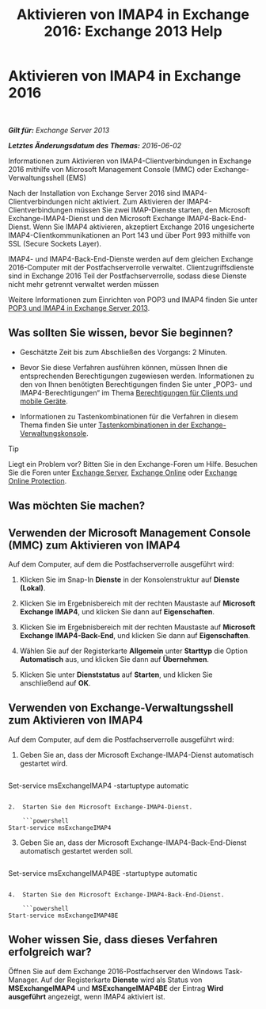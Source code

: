 ﻿---
title: 'Aktivieren von IMAP4 in Exchange 2016: Exchange 2013 Help'
TOCTitle: Aktivieren von IMAP4 in Exchange 2016
ms:assetid: c1ae10dd-14da-4400-b38d-2aeafde8abe6
ms:mtpsurl: https://technet.microsoft.com/de-de/library/Bb124489(v=EXCHG.150)
ms:contentKeyID: 50476643
ms.date: 04/24/2018
mtps_version: v=EXCHG.150
ms.translationtype: HT
---

# Aktivieren von IMAP4 in Exchange 2016

 

_**Gilt für:** Exchange Server 2013_

_**Letztes Änderungsdatum des Themas:** 2016-06-02_

Informationen zum Aktivieren von IMAP4-Clientverbindungen in Exchange 2016 mithilfe von Microsoft Management Console (MMC) oder Exchange-Verwaltungsshell (EMS)

Nach der Installation von Exchange Server 2016 sind IMAP4-Clientverbindungen nicht aktiviert. Zum Aktivieren der IMAP4-Clientverbindungen müssen Sie zwei IMAP-Dienste starten, den Microsoft Exchange-IMAP4-Dienst und den Microsoft Exchange IMAP4-Back-End-Dienst. Wenn Sie IMAP4 aktivieren, akzeptiert Exchange 2016 ungesicherte IMAP4-Clientkommunikationen an Port 143 und über Port 993 mithilfe von SSL (Secure Sockets Layer).

IMAP4- und IMAP4-Back-End-Dienste werden auf dem gleichen Exchange 2016-Computer mit der Postfachserverrolle verwaltet. Clientzugriffsdienste sind in Exchange 2016 Teil der Postfachserverrolle, sodass diese Dienste nicht mehr getrennt verwaltet werden müssen

Weitere Informationen zum Einrichten von POP3 und IMAP4 finden Sie unter [POP3 und IMAP4 in Exchange Server 2013](pop3-and-imap4-in-exchange-server-2013-exchange-2013-help.md).

## Was sollten Sie wissen, bevor Sie beginnen?

  - Geschätzte Zeit bis zum Abschließen des Vorgangs: 2 Minuten.

  - Bevor Sie diese Verfahren ausführen können, müssen Ihnen die entsprechenden Berechtigungen zugewiesen werden. Informationen zu den von Ihnen benötigten Berechtigungen finden Sie unter „POP3- und IMAP4-Berechtigungen“ im Thema [Berechtigungen für Clients und mobile Geräte](clients-and-mobile-devices-permissions-exchange-2013-help.md).

  - Informationen zu Tastenkombinationen für die Verfahren in diesem Thema finden Sie unter [Tastenkombinationen in der Exchange-Verwaltungskonsole](keyboard-shortcuts-in-the-exchange-admin-center-exchange-online-protection-help.md).


> [!TIP]
> Liegt ein Problem vor? Bitten Sie in den Exchange-Foren um Hilfe. Besuchen Sie die Foren unter <A href="https://go.microsoft.com/fwlink/p/?linkid=60612">Exchange Server</A>, <A href="https://go.microsoft.com/fwlink/p/?linkid=267542">Exchange Online</A> oder <A href="https://go.microsoft.com/fwlink/p/?linkid=285351">Exchange Online Protection</A>.



## Was möchten Sie machen?

## Verwenden der Microsoft Management Console (MMC) zum Aktivieren von IMAP4

Auf dem Computer, auf dem die Postfachserverrolle ausgeführt wird:

1.  Klicken Sie im Snap-In **Dienste** in der Konsolenstruktur auf **Dienste (Lokal)**.

2.  Klicken Sie im Ergebnisbereich mit der rechten Maustaste auf **Microsoft Exchange IMAP4**, und klicken Sie dann auf **Eigenschaften**.

3.  Klicken Sie im Ergebnisbereich mit der rechten Maustaste auf **Microsoft Exchange IMAP4-Back-End**, und klicken Sie dann auf **Eigenschaften**.

4.  Wählen Sie auf der Registerkarte **Allgemein** unter **Starttyp** die Option **Automatisch** aus, und klicken Sie dann auf **Übernehmen**.

5.  Klicken Sie unter **Dienststatus** auf **Starten**, und klicken Sie anschließend auf **OK**.

## Verwenden von Exchange-Verwaltungsshell zum Aktivieren von IMAP4

Auf dem Computer, auf dem die Postfachserverrolle ausgeführt wird:

1.  Geben Sie an, dass der Microsoft Exchange-IMAP4-Dienst automatisch gestartet wird.
    
    ```powershell
Set-service msExchangeIMAP4 -startuptype automatic
```

2.  Starten Sie den Microsoft Exchange-IMAP4-Dienst.
    
    ```powershell
Start-service msExchangeIMAP4
```

3.  Geben Sie an, dass der Microsoft Exchange-IMAP4-Back-End-Dienst automatisch gestartet werden soll.
    
    ```powershell
Set-service msExchangeIMAP4BE -startuptype automatic
```

4.  Starten Sie den Microsoft Exchange-IMAP4-Back-End-Dienst.
    
    ```powershell
Start-service msExchangeIMAP4BE
```

## Woher wissen Sie, dass dieses Verfahren erfolgreich war?

Öffnen Sie auf dem Exchange 2016-Postfachserver den Windows Task-Manager. Auf der Registerkarte **Dienste** wird als Status von **MSExchangeIMAP4** und **MSExchangeIMAP4BE** der Eintrag **Wird ausgeführt** angezeigt, wenn IMAP4 aktiviert ist.

